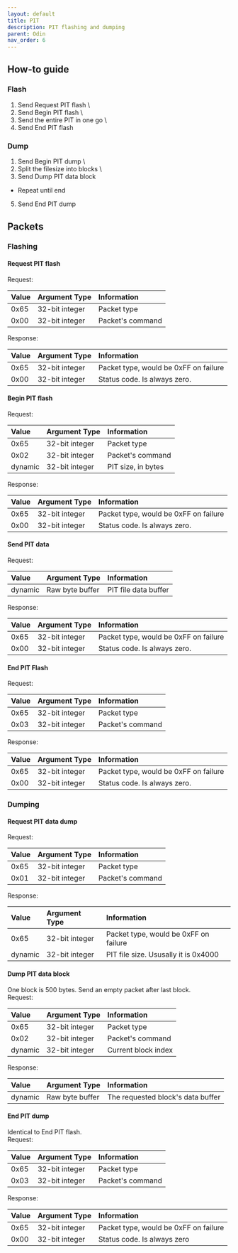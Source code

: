 ```yaml
---
layout: default
title: PIT
description: PIT flashing and dumping 
parent: Odin
nav_order: 6
---
```


## How-to guide
### Flash
1) Send Request PIT flash \
2) Send Begin PIT flash \
3) Send the entire PIT in one go \
4) Send End PIT flash
### Dump
1) Send Begin PIT dump \
2) Split the filesize into blocks \
3) Send Dump PIT data block
* Repeat until end

5) Send End PIT dump

## Packets
### Flashing
#### Request PIT flash
Request:

| Value        | Argument Type     | Information                 |
|:-------------|:------------------|:----------------------------|
| 0x65         | 32-bit integer    | Packet type                 |
| 0x00         | 32-bit integer    | Packet's command            |

Response:

| Value        | Argument Type     | Information                                 |
|:-------------|:------------------|:--------------------------------------------|
| 0x65         | 32-bit integer    | Packet type, would be 0xFF on failure       |
| 0x00         | 32-bit integer    | Status code. Is always zero.                |

#### Begin PIT flash
Request:

| Value        | Argument Type     | Information                 |
|:-------------|:------------------|:----------------------------|
| 0x65         | 32-bit integer    | Packet type                 |
| 0x02         | 32-bit integer    | Packet's command            |
| dynamic      | 32-bit integer    | PIT size, in bytes          |

Response:

| Value        | Argument Type     | Information                                 |
|:-------------|:------------------|:--------------------------------------------|
| 0x65         | 32-bit integer    | Packet type, would be 0xFF on failure       |
| 0x00         | 32-bit integer    | Status code. Is always zero.                |

#### Send PIT data
Request:

| Value        | Argument Type     | Information                 |
|:-------------|:------------------|:----------------------------|
| dynamic      | Raw byte buffer   | PIT file data buffer        |

Response:

| Value        | Argument Type     | Information                                 |
|:-------------|:------------------|:--------------------------------------------|
| 0x65         | 32-bit integer    | Packet type, would be 0xFF on failure       |
| 0x00         | 32-bit integer    | Status code. Is always zero.                |

#### End PIT Flash
Request:

| Value        | Argument Type     | Information                 |
|:-------------|:------------------|:----------------------------|
| 0x65         | 32-bit integer    | Packet type                 |
| 0x03         | 32-bit integer    | Packet's command            |

Response:

| Value        | Argument Type     | Information                                 |
|:-------------|:------------------|:--------------------------------------------|
| 0x65         | 32-bit integer    | Packet type, would be 0xFF on failure       |
| 0x00         | 32-bit integer    | Status code. Is always zero.                |

### Dumping
#### Request PIT data dump
Request:

| Value        | Argument Type     | Information                 |
|:-------------|:------------------|:----------------------------|
| 0x65         | 32-bit integer    | Packet type                 |
| 0x01         | 32-bit integer    | Packet's command            |

Response:

| Value        | Argument Type     | Information                                 |
|:-------------|:------------------|:--------------------------------------------|
| 0x65         | 32-bit integer    | Packet type, would be 0xFF on failure       |
| dynamic      | 32-bit integer    | PIT file size. Ususally it is 0x4000        |

#### Dump PIT data block
One block is 500 bytes. Send an empty packet after last block. \
Request:

| Value        | Argument Type     | Information                 |
|:-------------|:------------------|:----------------------------|
| 0x65         | 32-bit integer    | Packet type                 |
| 0x02         | 32-bit integer    | Packet's command            |
| dynamic      | 32-bit integer    | Current block index         |

Response:

| Value        | Argument Type     | Information                       |
|:-------------|:------------------|:----------------------------------|
| dynamic      | Raw byte buffer   | The requested block's data buffer |

#### End PIT dump
Identical to End PIT flash. \
Request:

| Value        | Argument Type     | Information                 |
|:-------------|:------------------|:----------------------------|
| 0x65         | 32-bit integer    | Packet type                 |
| 0x03         | 32-bit integer    | Packet's command            |

Response:

| Value        | Argument Type     | Information                                 |
|:-------------|:------------------|:--------------------------------------------|
| 0x65         | 32-bit integer    | Packet type, would be 0xFF on failure       |
| 0x00         | 32-bit integer    | Status code. Is always zero                 |
